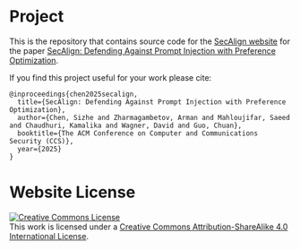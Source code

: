 # Project

This is the repository that contains source code for the [SecAlign website](https://sizhe-chen.github.io/SecAlign-Website) for the paper [SecAlign: Defending Against Prompt Injection with Preference Optimization](https://arxiv.org/pdf/2410.05451).

If you find this project useful for your work please cite:
```
@inproceedings{chen2025secalign,
  title={SecAlign: Defending Against Prompt Injection with Preference Optimization},
  author={Chen, Sizhe and Zharmagambetov, Arman and Mahloujifar, Saeed and Chaudhuri, Kamalika and Wagner, David and Guo, Chuan},
  booktitle={The ACM Conference on Computer and Communications Security (CCS)},
  year={2025}
}
```

# Website License
<a rel="license" href="http://creativecommons.org/licenses/by-sa/4.0/"><img alt="Creative Commons License" style="border-width:0" src="https://i.creativecommons.org/l/by-sa/4.0/88x31.png" /></a><br />This work is licensed under a <a rel="license" href="http://creativecommons.org/licenses/by-sa/4.0/">Creative Commons Attribution-ShareAlike 4.0 International License</a>.

